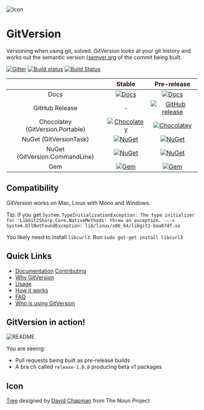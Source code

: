![Icon][icon]

# GitVersion
Versioning when using git, solved. GitVersion looks at your git history and works out the semantic version ([semver.org][semver] of the commit being built.

[![Gitter][gitter-badge]][gitter]
[![Build status][appveyor-badge]][appveyor]
[![Build Status][travis-badge]][travis]

|                                        | Stable                              | Pre-release                                |
| :--:                                   | :--:                                | :--:                                       |
| Docs                                   | [![Docs][docs-badge]][docs]         | [![Docs][docs-pre-badge]][docs-pre]        |
| GitHub Release                         | -                                   | [![GitHub release][gh-rel-badge]][gh-rel]  |
| Chocolatey (GitVersion.Portable)       | [![Chocolatey][choco-badge]][choco] | [![Chocolatey][choco-pre-badge]][choco]    |
| NuGet (GitVersionTask)                 | [![NuGet][gvt-badge]][gvt]          | [![NuGet][gvt-pre-badge]][gvt]             |
| NuGet (GitVersion.CommandLine)         | [![NuGet][gvc-badge]][gvc]          | [![NuGet][gvc-pre-badge]][gvc]             |
| Gem                                    | [![Gem][gem-badge]][gem]            | [![Gem][gem-badge]][gem]                   |

## Compatibility
GitVersion works on Mac, Linux with Mono and Windows.

Tip: If you get `System.TypeInitializationException: The type initializer for 'LibGit2Sharp.Core.NativeMethods' threw an exception. ---> System.DllNotFoundException: lib/linux/x86_64/libgit2-baa87df.so`

You likely need to install `libcurl3`. Run `sudo get-get install libcurl3`

## Quick Links
 - [Documentation][docs]
   [Contributing][contribute]
 - [Why GitVersion][why]
 - [Usage][usage]
 - [How it works][how]
 - [FAQ][faq]
 - [Who is using GitVersion][who]

## GitVersion in action!
![README][gv-in-action]

You are seeing:

 - Pull requests being built as pre-release builds
 - A bra ch called `release-1.0.0` producing beta v1 packages

## Icon
<a href="http://thenounproject.com/noun/tree/#icon-No13389"
target="_blank">Tree</a> designed by <a
href="http://thenounproject.com/david.chapman" target="_blank">David Chapman</a>
from The Noun Project

[icon]:            https://raw.github.com/GitTools/GitVersion/master/docs/img/package_icon.png
[semver]:          http://semver.org
[gitter]:          https://gitter.im/GitTools/GitVersion?utm_source=badge&utm_medium=badge&utm_campaign=pr-badge&utm_content=badge
[gitter-badge]:    https://badges.gitter.im/Join+Chat.svg
[appveyor]:        https://ci.appveyor.com/project/GitTools/gitversion/branch/master
[appveyor-badge]:  https://ci.appveyor.com/api/projects/status/sxje0wht0cscmn7w/branch/master?svg=true
[travis]:          https://travis-ci.org/GitTools/GitVersion
[travis-badge]:    https://travis-ci.org/GitTools/GitVersion.svg?branch=master
[docs]:            http://gitversion.readthedocs.org/en/stable/
[docs-badge]:      https://readthedocs.org/projects/gitversion/badge/?version=stable
[docs-pre]:        http://gitversion.readthedocs.org/en/latest/
[docs-pre-badge]:  https://readthedocs.org/projects/gitversion/badge/?version=latest
[gh-rel]:          https://github.com/GitTools/GitVersion/releases/latest
[gh-rel-badge]:    https://img.shields.io/github/release/gittools/gitversion.svg
[choco]:           https://chocolatey.org/packages/GitVersion.Portable
[choco-badge]:     https://img.shields.io/chocolatey/v/gitversion.portable.svg
[choco-pre-badge]: https://img.shields.io/chocolatey/vpre/gitversion.portable.svg
[gvt]:             https://www.nuget.org/packages/GitVersionTask
[gvt-badge]:       https://img.shields.io/nuget/v/GitVersionTask.svg
[gvt-pre-badge]:   https://img.shields.io/nuget/vpre/GitVersionTask.svg
[gvc]:             https://www.nuget.org/packages/GitVersion.CommandLine
[gvc-badge]:       https://img.shields.io/nuget/v/GitVersion.CommandLine.svg
[gvc-pre-badge]:   https://img.shields.io/nuget/vpre/GitVersion.CommandLine.svg
[gem-badge]:       https://img.shields.io/gem/v/gitversion.svg
[gem]:             https://rubygems.org/gems/gitversion
[contribute]:      https://github.com/GitTools/GitVersion/blob/master/CONTRIBUTING.md
[why]:             http://gitversion.readthedocs.org/en/latest/why
[usage]:           http://gitversion.readthedocs.org/en/latest/usage/usage/
[how]:             http://gitversion.readthedocs.org/en/latest/more-info/how-it-works/
[faq]:             http://gitversion.readthedocs.org/en/latest/faq/
[who]:             http://gitversion.readthedocs.org/en/latest/who/
[gv-in-action]:    https://raw.github.com/GitTools/GitVersion/master/docs/img/README.png
